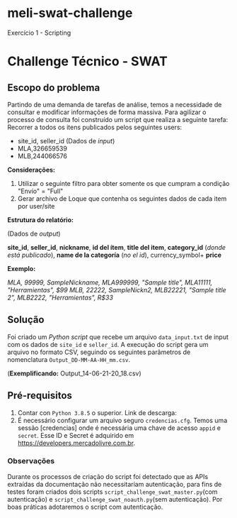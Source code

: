 # meli-swat-challenge
Exercício 1 - Scripting

# Challenge Técnico - SWAT

## Escopo do problema
Partindo de uma demanda de tarefas de análise, temos a necessidade de consultar e modificar informações de forma massiva. Para agilizar o processo de consulta foi construído um script que realiza a seguinte tarefa:
Recorrer a todos os itens publicados pelos seguintes users:
* site_id, seller_id (Dados de _input_)
* MLA,326659539
* MLB,244066576

**Considerações:**
1. Utilizar o seguinte filtro para obter somente os que cumpram a condição "Envío" = "Full"
2. Gerar archivo de Loque que contenha os seguintes dados de cada item por user/site

**Estrutura do relatório:**

(Dados de _output_)

**site_id**, **seller_id**, **nickname**, **id del ítem**, **title del item**, **category_id** (_donde está
publicado_), **name de la categoría** (_no el id_), currency_symbol+ **price**


**Exemplo:**

_MLA, 99999, SampleNickname, MLA999999, "Sample title", MLA11111, "Herramientas", $99
MLB, 22222, SampleNickn2, MLB22221, "Sample title 2", MLB2222, "Herramientas", R$33_


## Solução

Foi criado um _Python script_ que recebe um arquivo `data_input.txt` de input com os dados de `site_id` e `seller_id`. A execução do script gera um arquivo no formato CSV, seguindo os seguintes parâmetros de nomenclatura `Output_DD-MM-AA-HH_mm.csv`.

(**Exemplificando:** Output_14-06-21-20_18.csv)

## Pré-requisitos
1. Contar con `Python 3.8.5` o superior. Link de descarga: 
2. É necessário configurar um arquivo seguro `credencias.cfg`. Temos uma sessão [credencias] onde é necessária uma chave de acesso `appid` e `secret`. Esse ID e Secret é adquirido em https://developers.mercadolivre.com.br.
### Observações
Durante os processos de criação do script foi detectado que as APIs extraídas da documentação não necessitaríam autenticação, para fins de testes foram criados dois scripts `script_challenge_swat_master.py`(com autenticação) e `script_challenge_swat_noauth.py`(sem autenticação). 
Por boas práticas adotaremos o script com autenticação.

